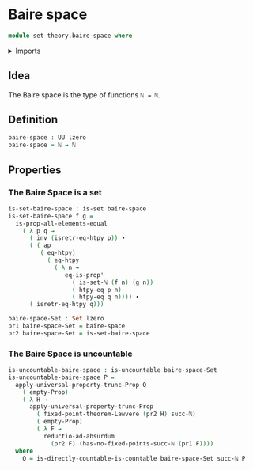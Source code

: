 # Baire space

```agda
module set-theory.baire-space where
```

<details><summary>Imports</summary>

```agda
open import elementary-number-theory.natural-numbers

open import foundation.dependent-pair-types
open import foundation.function-extensionality
open import foundation.lawveres-fixed-point-theorem
open import foundation.negation
open import foundation.propositional-truncations
open import foundation.universe-levels

open import foundation-core.empty-types
open import foundation-core.identity-types
open import foundation-core.propositions
open import foundation-core.sets

open import set-theory.countable-sets
open import set-theory.uncountable-sets
```

</details>

## Idea

The Baire space is the type of functions `ℕ → ℕ`.

## Definition

```agda
baire-space : UU lzero
baire-space = ℕ → ℕ
```

## Properties

### The Baire Space is a set

```agda
is-set-baire-space : is-set baire-space
is-set-baire-space f g =
  is-prop-all-elements-equal
    ( λ p q →
      ( inv (isretr-eq-htpy p)) ∙
      ( ( ap
         ( eq-htpy)
           ( eq-htpy
             ( λ n →
                eq-is-prop'
                  ( is-set-ℕ (f n) (g n))
                  ( htpy-eq p n)
                  ( htpy-eq q n)))) ∙
      ( isretr-eq-htpy q)))

baire-space-Set : Set lzero
pr1 baire-space-Set = baire-space
pr2 baire-space-Set = is-set-baire-space
```

### The Baire Space is uncountable

```agda
is-uncountable-baire-space : is-uncountable baire-space-Set
is-uncountable-baire-space P =
  apply-universal-property-trunc-Prop Q
    ( empty-Prop)
    ( λ H →
      apply-universal-property-trunc-Prop
        ( fixed-point-theorem-Lawvere (pr2 H) succ-ℕ)
        ( empty-Prop)
        ( λ F →
          reductio-ad-absurdum
            (pr2 F) (has-no-fixed-points-succ-ℕ (pr1 F))))
  where
    Q = is-directly-countable-is-countable baire-space-Set succ-ℕ P
```
